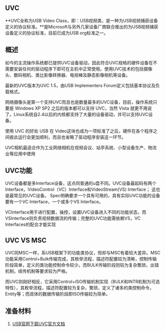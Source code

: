 



## UVC

**UVC全称为USB Video Class，即：USB视频类，是一种为USB视频捕获设备定义的协议标准。**是Microsoft与另外几家设备厂商联合推出的为USB视频捕获设备定义的协议标准，目前已成为USB org标准之一。



## 概述

如今的主流操作系统都已提供UVC设备驱动，因此符合UVC规格的硬件设备在不需要安装任何的驱动程序下即可在主机中正常使用。使用UVC技术的包括摄像头、数码相机、类比影像转换器、电视棒及静态影像相机等设备。

最新的UVC版本为UVC 1.5，由USB Implementers Forum定义包括基本协议及负载格式。

网络摄像头是第一个支持UVC而且也是数量最多的UVC设备，目前，操作系统只要是 Windows XP SP2 之后的版本都可以支持 UVC，当然 Vista 就更不用说了。Linux系统自2.4以后的内核都支持了大量的设备驱动，并可以支持UVC设备。

使用 UVC 的好处 USB 在 Video这块也成为一项标准了之后，硬件在各个程序之间彼此运行会更加顺利，而且也省略了驱动程序安装这一环节。

UVC相机最适合作为工业网络相机在视频会议、站亭系统、小型设备生产、物流业等应用中使用

## UVC功能

UVC设备都是多Interface设备，这点同普通的u盘不同。UVC设备最起码有两个Interface，VideoControl（VC）Interface和VideoStream(VS)  Interface； 这也是最常见的UVC设备。 Spec明确要求一个具有可用的，具有实际UVC功能的设备要有一个VC  Interface，一个或多个VS Interface。

VCInterface用于进行配置，操控，设置UVC设备进入不同的功能状态，而VSInterface则负责视频数据流的传输；完整的UVC功能需依赖VS，VC Interfaces的配合才能实现



## UVC VS MSC

UVC同MSC一样，系USB框架下的功能类协议，但却与MSC有着较大差异。MSC功能采用Control+Bulk传输完成，其枚举流程，描述符配置较为清晰，控制传输阶段简单，定义的类功能控制命令较少。而BULK传输阶段则较为复杂繁琐，出错机制，续传机制等要求较为严格。

而UVC则刚好相反，它采用Control+ISO传输机制实现（BULK和INTR机制为可选特性），其枚举流程，描述符配置较为复杂，繁琐，定义了诸多的类控制命令，Entity等；而具体的数据传输阶段即ISO传输较为简单。

## 准备材料



1. [USB官网下载UVC官方文档](https://www.usb.org/document-library/video-class-v15-document-set)